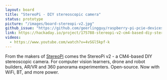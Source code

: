 ```yaml
---
layout: board
title: "StereoPi - DIY stereoscopic camera"
status: prototype
picture: "/images/board-stereopi-v2.jpg"
github_issue: "https://github.com/geerlingguy/raspberry-pi-pcie-devices/issues/25#issuecomment-734928825"
link: https://hackaday.io/project/175788-stereopi-v2-cm4-based-diy-stereoscopic-camera
videos:
  - https://www.youtube.com/watch?v=4vSGl5kpf-k
---
```

From the makers of [StereoPi](https://stereopi.com) comes the StereoPi v2 - a CM4-based DIY stereoscopic camera. For computer vision learners, drone and robot builders, AR/VR and 360 panorama experimenters. Open-source. Now with WiFi, BT, and more power.